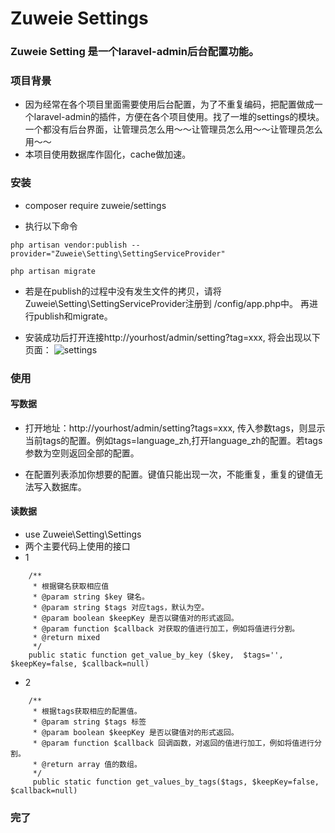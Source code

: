 # Zuweie Settings 

### Zuweie Setting 是一个laravel-admin后台配置功能。
### 项目背景
- 因为经常在各个项目里面需要使用后台配置，为了不重复编码，把配置做成一个laravel-admin的插件，方便在各个项目使用。找了一堆的settings的模块。一个都没有后台界面，让管理员怎么用～～让管理员怎么用～～让管理员怎么用～～
- 本项目使用数据库作固化，cache做加速。

### 安装
- composer require zuweie/settings

- 执行以下命令
```
php artisan vendor:publish --provider="Zuweie\Setting\SettingServiceProvider"
```
```
php artisan migrate
```
- 若是在publish的过程中没有发生文件的拷贝，请将Zuweie\Setting\SettingServiceProvider注册到 /config/app.php中。
再进行publish和migrate。

- 安装成功后打开连接http://yourhost/admin/setting?tag=xxx, 将会出现以下页面：
![settings](http://cdn.qiniu.midea.bankoo.co/Snip20190818_1.png)

### 使用
#### 写数据
- 打开地址：http://yourhost/admin/setting?tags=xxx, 传入参数tags，则显示当前tags的配置。例如tags=language_zh,打开language_zh的配置。若tags参数为空则返回全部的配置。

- 在配置列表添加你想要的配置。键值只能出现一次，不能重复，重复的键值无法写入数据库。

#### 读数据
- use Zuweie\Setting\Settings
- 两个主要代码上使用的接口
- 1
```
    /**
     * 根据键名获取相应值
     * @param string $key 键名。
     * @param string $tags 对应tags，默认为空。
     * @param boolean $keepKey 是否以键值对的形式返回。     
     * @param function $callback 对获取的值进行加工，例如将值进行分割。
     * @return mixed
     */
    public static function get_value_by_key ($key,  $tags='', $keepKey=false, $callback=null)
```
- 2
```
    /**
     * 根据tags获取相应的配置值。
     * @param string $tags 标签
     * @param boolean $keepKey 是否以键值对的形式返回。     
     * @param function $callback 回调函数，对返回的值进行加工，例如将值进行分割。
     * @return array 值的数组。
     */
     public static function get_values_by_tags($tags, $keepKey=false,  $callback=null) 
```

### 完了
